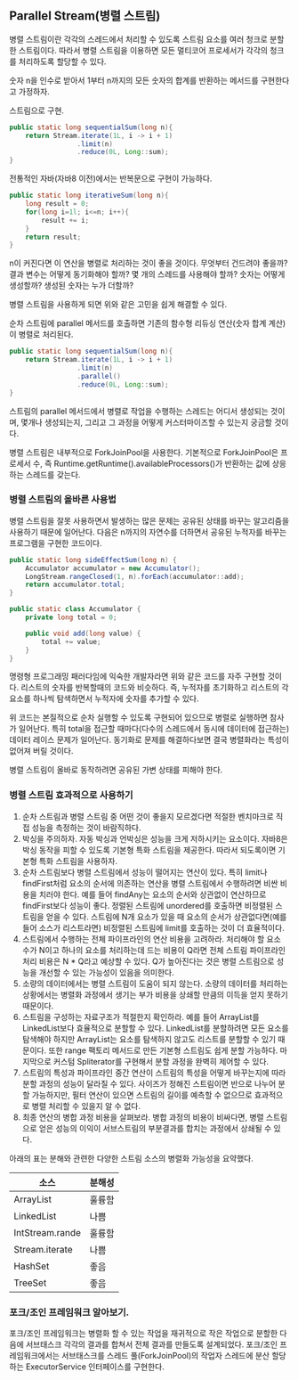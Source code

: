 ## Parallel Stream(병렬 스트림)

병렬 스트림이란 각각의 스레드에서 처리할 수 있도록 스트림 요소를 여러 청크로 분할한 스트림이다.
따라서 병렬 스트림을 이용하면 모든 멀티코어 프로세서가 각각의 청크를 처리하도록 할당할 수 있다.

숫자 n을 인수로 받아서 1부터 n까지의 모든 숫자의 합계를 반환하는 메서드를 구현한다고 가정하자.

스트림으로 구현.
```java
public static long sequentialSum(long n){
    return Stream.iterate(1L, i -> i + 1)
                 .limit(n)
                 .reduce(0L, Long::sum);
}
```

전통적인 자바(자바8 이전)에서는 반복문으로 구현이 가능하다.
```java
public static long iterativeSum(long n){
    long result = 0;
    for(long i=1l; i<=n; i++){
        result += i;
    }
    return result;
}
```

n이 커진다면 이 연산을 병렬로 처리하는 것이 좋을 것이다. 무엇부터 건드려야 좋을까?
결과 변수는 어떻게 동기화해야 할까? 몇 개의 스레드를 사용해야 할까? 숫자는 어떻게 생성할까?
생성된 숫자는 누가 더할까?

병렬 스트림을 사용하게 되면 위와 같은 고민을 쉽게 해결할 수 있다.

순차 스트림에 parallel 메서드를 호출하면 기존의 함수형 리듀싱 연산(숫자 합계 계산)이 병렬로 처리된다.

```java
public static long sequentialSum(long n){
    return Stream.iterate(1L, i -> i + 1)
                 .limit(n)
                 .parallel()
                 .reduce(0L, Long::sum);
}
```

스트림의 parallel 메서드에서 병렬로 작업을 수행하는 스레드는 어디서 생성되는 것이며, 몇개나 생성되는지, 그리고 그 과정을
어떻게 커스터마이즈할 수 있는지 궁금할 것이다.

병렬 스트림은 내부적으로 ForkJoinPool을 사용한다. 기본적으로 ForkJoinPool은 프로세서 수, 즉 Runtime.getRuntime().availableProcessors()가
반환하는 값에 상응하는 스레드를 갖는다.

### 병렬 스트림의 올바른 사용법

병렬 스트림을 잘못 사용하면서 발생하는 많은 문제는 공유된 상태를 바꾸는 알고리즘을 사용하기 때문에 일어난다.
다음은 n까지의 자연수를 더하면서 공유된 누적자를 바꾸는 프로그램을 구현한 코드이다.
```java
public static long sideEffectSum(long n) {
    Accumulator accumulator = new Accumulator();
    LongStream.rangeClosed(1, n).forEach(accumulator::add);
    return accumulator.total;
}

public static class Accumulator {
    private long total = 0;

    public void add(long value) {
        total += value;
    }
}
```

명령형 프로그래밍 패러다임에 익숙한 개발자라면 위와 같은 코드를 자주 구현할 것이다. 리스트의 숫자를 반복할때의 코드와 비슷하다.
즉, 누적자를 초기화하고 리스트의 각 요소를 하나씩 탐색하면서 누적자에 숫자를 추가할 수 있다.

위 코드는 본질적으로 순차 실행할 수 있도록 구현되어 있으므로 병렬로 실행하면 참사가 일어난다. 특히 total을 접근할 때마다(다수의 스레드에서 동시에 데이터에 접근하는)
데이터 레이스 문제가 일어난다. 동기화로 문제를 해결하다보면 결국 병렬화라는 특성이 없어져 버릴 것이다.

병렬 스트림이 올바로 동작하려면 공유된 가변 상태를 피해야 한다.

### 병렬 스트림 효과적으로 사용하기

1. 순차 스트림과 병렬 스트림 중 어떤 것이 좋을지 모르겠다면 적절한 벤치마크로 직접 성능을 측정하는 것이 바람직하다.
2. 박싱을 주의하자. 자동 박싱과 언박싱은 성능을 크게 저하시키는 요소이다. 자바8은 박싱 동작을 피할 수 있도록 기본형 특화 스트림을
제공한다. 따라서 되도록이면 기본형 특화 스트림을 사용하자.
3. 순차 스트림보다 병렬 스트림에서 성능이 떨어지는 연산이 있다. 특히 limit나 findFirst처럼 요소의 순서에 의존하는 연산을 병렬 스트림에서 수행하려면
비싼 비용을 치러야 한다. 예를 들어 findAny는 요소의 순서와 상관없이 연산하므로 findFirst보다 성능이 좋다. 정렬된 스트림에 unordered를 호출하면 비정렬된 스트림을 얻을 수 있다.
스트림에 N개 요소가 있을 때 요소의 순서가 상관없다면(예를 들어 소스가 리스트라면) 비정렬된 스트림에 limit를 호출하는 것이 더 효율적이다.
4. 스트림에서 수행하는 전체 파이프라인의 연산 비용을 고려하라. 처리해야 할 요소 수가 N이고 하나의 요소를 처리하는데 드는 비용이 Q라면
전체 스트림 파이프라인 처리 비용은 N * Q라고 예상할 수 있다. Q가 높아진다는 것은 병렬 스트림으로 성능을 개선할 수 있는 가능성이 있음을 의미한다.
5. 소량의 데이터에서는 병렬 스트림이 도움이 되지 않는다. 소량의 데이터를 처리하는 상황에서는 병렬화 과정에서 생기는 부가 비용을 상쇄할 만큼의 이득을 얻지 못하기 때문이다.
6. 스트림을 구성하는 자료구조가 적절한지 확인하라. 예를 들어 ArrayList를 LinkedList보다 효율적으로 분할할 수 있다. LinkedList를 분할하려면 모든 요소를 탐색해야 하지만 ArrayList는
요소를 탐색하지 않고도 리스트를 분할할 수 있기 때문이다. 또한 range 팩토리 메서드로 만든 기본형 스트림도 쉽게 분할 가능하다. 마지막으로 커스텀 Spliterator를 구현해서 분할 과정을 완벽히 제어할 수 있다.
7. 스트림의 특성과 파이프라인 중간 연산이 스트림의 특성을 어떻게 바꾸는지에 따라 분할 과정의 성능이 달라질 수 있다. 사이즈가 정해진 스트림이면 반으로 나누어 분할 가능하지만,
필터 연산이 있으면 스트림의 길이를 예측할 수 없으므로 효과적으로 병렬 처리할 수 있을지 알 수 없다.
8. 최종 연산의 병합 과정 비용을 살펴보라. 병합 과정의 비용이 비싸다면, 병렬 스트림으로 얻은 성능의 이익이 서브스트림의 부분결과를 합치는 과정에서 상쇄될 수 있다.

아래의 표는 분해와 관련한 다양한 스트림 소스의 병렬화 가능성을 요약했다.

| 소스 | 분해성 |
| --- | :---| 
|ArrayList |훌륭함
|LinkedList|나쁨
|IntStream.rande|훌륭함
|Stream.iterate|나쁨
|HashSet|좋음
|TreeSet|좋음

### 포크/조인 프레임워크 알아보기.

포크/조인 프레임워크는 병렬화 할 수 있는 작업을 재귀적으로 작은 작업으로 분할한 다음에 
서브태스크 각각의 결과를 합쳐서 전체 결과를 만들도록 설계되었다. 포크/조인 프레임워크에서는 
서브태스크를 스레드 풀(ForkJoinPool)의 작업자 스레드에 분산 할당하는 ExecutorService 인터페이스를 구현한다.

